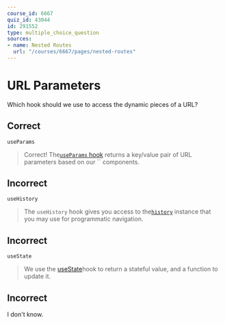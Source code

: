 ```yaml
---
course_id: 6667
quiz_id: 43044
id: 291552
type: multiple_choice_question
sources:
- name: Nested Routes
  url: "/courses/6667/pages/nested-routes"
---
```


# URL Parameters

Which hook should we use to access the dynamic pieces of a URL?

## Correct

`useParams`

> Correct! The[`useParams` hook](https://reactrouter.com/web/api/Hooks/useparams)
> returns a key/value pair of URL parameters based on our `` components.

## Incorrect

`useHistory`

> The `useHistory` hook gives you access to
> the[`history`](https://reactrouter.com/web/api/history) instance that you may
> use for programmatic navigation.

## Incorrect

`useState`

> We use the
> [useState](https://reactjs.org/docs/hooks-reference.html#usestate)hook to return
> a stateful value, and a function to update it.

## Incorrect

I don't know.
